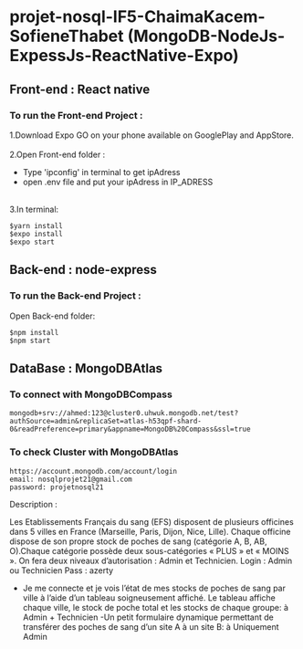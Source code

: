 # projet-nosql-IF5-ChaimaKacem-SofieneThabet (MongoDB-NodeJs-ExpessJs-ReactNative-Expo)

## Front-end : React native
### To run the Front-end Project :

1.Download Expo GO on your phone available on GooglePlay and AppStore.<br />
<br />
2.Open Front-end folder :<br />
- Type 'ipconfig' in terminal to get ipAdress
- open .env file and put your ipAdress in IP_ADRESS

<br />3.In terminal:
```
$yarn install
$expo install
$expo start
```

## Back-end : node-express
### To run the Back-end Project :

Open Back-end folder:
```
$npm install
$npm start
```
## DataBase : MongoDBAtlas

### To connect with MongoDBCompass
```
mongodb+srv://ahmed:123@cluster0.uhwuk.mongodb.net/test?authSource=admin&replicaSet=atlas-h53qpf-shard-0&readPreference=primary&appname=MongoDB%20Compass&ssl=true
```
### To check Cluster with MongoDBAtlas
```
https://account.mongodb.com/account/login
email: nosqlprojet21@gmail.com
password: projetnosql21
```

Description : 

Les Etablissements Français du sang (EFS) disposent de plusieurs officines dans 5 villes en France (Marseille, Paris, Dijon, Nice, Lille).
Chaque officine dispose de son propre stock de poches de sang (catégorie A, B, AB, O).Chaque catégorie possède deux sous-catégories « PLUS » et « MOINS ».
On fera deux niveaux d’autorisation : Admin et Technicien.
Login : Admin ou Technicien
Pass : azerty
- Je me connecte et je vois l’état de mes stocks de poches de sang par ville à l’aide d’un tableau soigneusement affiché. Le tableau affiche chaque ville, le stock de poche total et les stocks de chaque groupe: à Admin + Technicien
-Un petit formulaire dynamique permettant de transférer des poches de sang d’un site A à un site B: à Uniquement Admin
